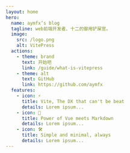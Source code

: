 ```yaml
---
layout: home
hero:
  name: aymfx‘s blog
  tagline: web前端开发者、十二的御用铲屎官。
  image:
    src: /logo.png
    alt: VitePress
  actions:
    - theme: brand
      text: 开始吧
      link: /guide/what-is-vitepress
    - theme: alt
      text: GitHub
      link: https://github.com/aymfx
  features:
    - icon: ⚡️
      title: Vite, The DX that can't be beat
      details: Lorem ipsum...
    - icon: 🖖
      title: Power of Vue meets Markdown
      details: Lorem ipsum...
    - icon: 🛠️
      title: Simple and minimal, always
      details: Lorem ipsum...
---
```


